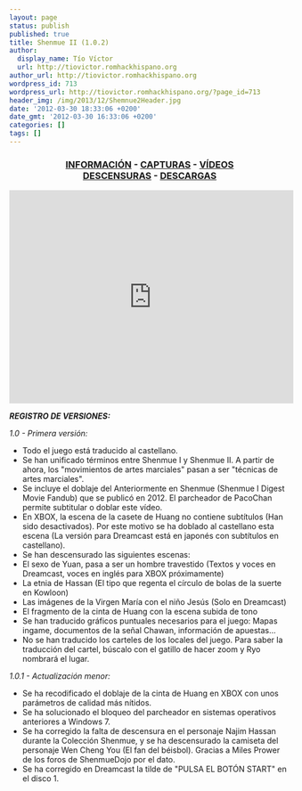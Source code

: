 ```yaml
---
layout: page
status: publish
published: true
title: Shenmue II (1.0.2)
author:
  display_name: Tío Víctor
  url: http://tiovictor.romhackhispano.org
author_url: http://tiovictor.romhackhispano.org
wordpress_id: 713
wordpress_url: http://tiovictor.romhackhispano.org/?page_id=713
header_img: /img/2013/12/Shemnue2Header.jpg
date: '2012-03-30 18:33:06 +0200'
date_gmt: '2012-03-30 16:33:06 +0200'
categories: []
tags: []
---
```

<h3 style="text-align: center;"><strong><a href="http://tiovictor.romhackhispano.org/shenmue-ii/informacion/">INFORMACIÓN</a> - <a href="http://tiovictor.romhackhispano.org/shenmue-ii/capturas/">CAPTURAS</a> - <a href="http://tiovictor.romhackhispano.org/shenmue-ii/videos/">VÍDEOS</a><br>  
<a href="http://tiovictor.romhackhispano.org/shenmue-ii/descensuras/">DESCENSURAS</a> - <a href="http://tiovictor.romhackhispano.org/shenmue-ii/descargar/">DESCARGAS</a></strong></h3>

<p style="text-align: center;"><iframe src="http://www.youtube.com/embed/LLmIeX1KUYc" width="510" height="383" frameborder="0" allowfullscreen="allowfullscreen"></iframe></p>

_**REGISTRO DE VERSIONES:**_

_1.0 - Primera versión:_  
- Todo el juego está traducido al castellano.  
- Se han unificado términos entre Shenmue I y Shenmue II. A partir de ahora, los "movimientos de artes marciales" pasan a ser "técnicas de artes marciales".  
- Se incluye el doblaje del Anteriormente en Shenmue (Shenmue I Digest Movie Fandub) que se publicó en 2012. El parcheador de PacoChan permite subtitular o doblar este vídeo.  
- En XBOX, la escena de la casete de Huang no contiene subtítulos (Han sido desactivados). Por este motivo se ha doblado al castellano esta escena (La versión para Dreamcast está en japonés con subtítulos en castellano).  
- Se han descensurado las siguientes escenas:  
- El sexo de Yuan, pasa a ser un hombre travestido (Textos y voces en Dreamcast, voces en inglés para XBOX próximamente)  
- La etnia de Hassan (El tipo que regenta el círculo de bolas de la suerte en Kowloon)  
- Las imágenes de la Virgen María con el niño Jesús (Solo en Dreamcast)  
- El fragmento de la cinta de Huang con la escena subida de tono  
- Se han traducido gráficos puntuales necesarios para el juego: Mapas ingame, documentos de la señal Chawan, información de apuestas...  
- No se han traducido los carteles de los locales del juego. Para saber la traducción del cartel, búscalo con el gatillo de hacer zoom y Ryo nombrará el lugar.

_1.0.1 - Actualización menor:_  
- Se ha recodificado el doblaje de la cinta de Huang en XBOX con unos parámetros de calidad más nítidos.  
- Se ha solucionado el bloqueo del parcheador en sistemas operativos anteriores a Windows 7.  
- Se ha corregido la falta de descensura en el personaje Najim Hassan durante la Colección Shenmue, y se ha descensurado la camiseta del personaje Wen Cheng You (El fan del béisbol). Gracias a Miles Prower de los foros de ShenmueDojo por el dato.  
- Se ha corregido en Dreamcast la tilde de "PULSA EL BOTÓN START" en el disco 1.
